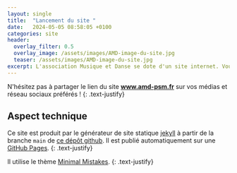 ```yaml
---
layout: single
title:  "Lancement du site "
date:   2024-05-05 08:58:05 +0100
categories: site
header:
  overlay_filter: 0.5
  overlay_image: /assets/images/AMD-image-du-site.jpg
  teaser: /assets/images/AMD-image-du-site.jpg
excerpt: L'association Musique et Danse se dote d'un site internet. Vous y trouverez toutes les actualités, les informations pratiques et la description de nos activités. 
---
```

N'hésitez pas à partager le lien du site **www.amd-psm.fr** sur vos médias et réseau sociaux préférés !
{: .text-justify}


## Aspect technique

Ce site est produit par le générateur de site statique [jekyll](https://jekyllrb.com/) à partir de la branche `main` de [ce dépôt github](https://github.com/amd-pontsaintmartin/amd-pontsaintmartin.github.io). 
Il est publié automatiquement sur une [GitHub Pages](https://pages.github.com/).
{: .text-justify}

Il utilise le thème [Minimal Mistakes](https://mmistakes.github.io/minimal-mistakes/).
{: .text-justify}
